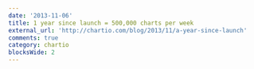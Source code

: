 ```yaml
---
date: '2013-11-06'
title: 1 year since launch = 500,000 charts per week
external_url: 'http://chartio.com/blog/2013/11/a-year-since-launch'
comments: true
category: chartio
blocksWide: 2
---
```


